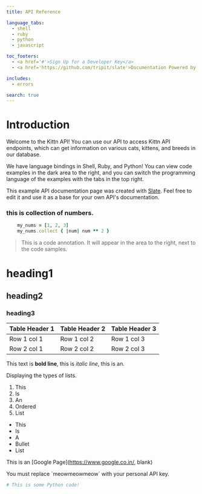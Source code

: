 ```yaml
---
title: API Reference

language_tabs:
  - shell
  - ruby
  - python
  - javascript

toc_footers:
  - <a href='#'>Sign Up for a Developer Key</a>
  - <a href='https://github.com/tripit/slate'>Documentation Powered by Slate</a>

includes:
  - errors

search: true
---
```


# Introduction

Welcome to the Kittn API! You can use our API to access Kittn API endpoints, which can get information on various cats, kittens, and breeds in our database.

We have language bindings in Shell, Ruby, and Python! You can view code examples in the dark area to the right, and you can switch the programming language of the examples with the tabs in the top right.

This example API documentation page was created with [Slate](https://github.com/tripit/slate). Feel free to edit it and use it as a base for your own API's documentation.

### this is collection of numbers.

```ruby
	my_nums = [1, 2, 3]
    my_nums.collect { |num| num ** 2 }
```
> This is a code annotation. It will appear in the area to the right, next to the code samples. 

# heading1
## heading2
### heading3

Table Header 1 | Table Header 2 | Table Header 3
-------------- | -------------- | --------------
Row 1 col 1 | Row 1 col 2 | Row 1 col 3
Row 2 col 1 | Row 2 col 2 | Row 2 col 3

This text is **bold line**, this is *italic line*, this is an.

Displaying the types of lists. 

1. This
2. Is
3. An
4. Ordered
5. List

* This
* Is
* A
* Bullet
* List

This is an [Google Page](https://www.google.co.in/, blank) 

<aside class="notice">
You must replace `meowmeowmeow` with your personal API key.
</aside>


```python
# This is some Python code!
```
